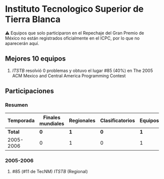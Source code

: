 ---
---

# Instituto Tecnologico Superior de Tierra Blanca

:warning: Equipos que solo participaron en el Repechaje del Gran Premio de México no están registrados oficialmente en el ICPC, por lo que no aparecerán aquí.

## Mejores 10 equipos

1. _ITSTB_ resolvió 0 problemas y obtuvo el lugar #85 (40%) en The 2005 ACM Mexico and Central America Programming Contest

## Participaciones

### Resumen

| Temporada | Finales mundiales | Regionales | Clasificatorios | Equipos |
| --- | --- | --- | --- | --- |
| **Total** | **0** | **1** | **0** | **1** |
| 2005-2006 | 0 | 1 | 0 | 1 |

### 2005-2006

1. #85 (#11 de TecNM) _ITSTB_ (Regional)



